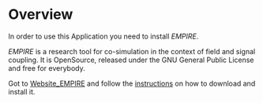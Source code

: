 # Overview

In order to use this Application you need to install _EMPIRE_.

_EMPIRE_ is a research tool for co-simulation in the context of field and signal coupling. It is OpenSource, released under the GNU General Public License and free for everybody.

Got to [Website_EMPIRE](http://empire.st.bv.tum.de) and follow the [instructions](http://empire-multiphysics.com/projects/empire/wiki/HowTos) on how to download and install it.

